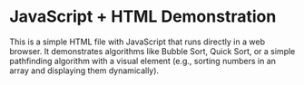 # JavaScript + HTML Demonstration

This is a simple HTML file with JavaScript that runs directly in a web browser. It demonstrates algorithms like Bubble Sort, Quick Sort, or a simple pathfinding algorithm with a visual element (e.g., sorting numbers in an array and displaying them dynamically).
